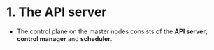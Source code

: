 # 1. The API server
- The control plane on the master nodes consists of the **API server**, **control manager** and **scheduler**. 